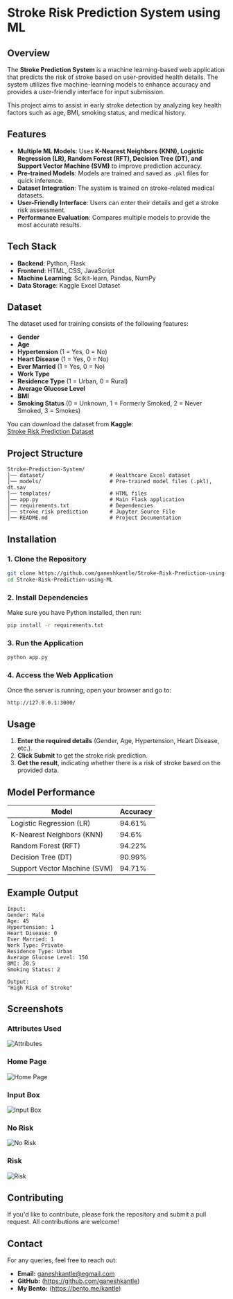 # Stroke Risk Prediction System using ML

## Overview
The **Stroke Prediction System** is a machine learning-based web application that predicts the risk of stroke based on user-provided health details. The system utilizes five machine-learning models to enhance accuracy and provides a user-friendly interface for input submission. 

This project aims to assist in early stroke detection by analyzing key health factors such as age, BMI, smoking status, and medical history.

## Features
- **Multiple ML Models**: Uses **K-Nearest Neighbors (KNN), Logistic Regression (LR), Random Forest (RFT), Decision Tree (DT), and Support Vector Machine (SVM)** to improve prediction accuracy.
- **Pre-trained Models**: Models are trained and saved as `.pkl` files for quick inference.
- **Dataset Integration**: The system is trained on stroke-related medical datasets.
- **User-Friendly Interface**: Users can enter their details and get a stroke risk assessment.
- **Performance Evaluation**: Compares multiple models to provide the most accurate results.

## Tech Stack
- **Backend**: Python, Flask
- **Frontend**: HTML, CSS, JavaScript
- **Machine Learning**: Scikit-learn, Pandas, NumPy
- **Data Storage**: Kaggle Excel Dataset

## Dataset
The dataset used for training consists of the following features:
- **Gender**
- **Age**
- **Hypertension** (1 = Yes, 0 = No)
- **Heart Disease** (1 = Yes, 0 = No)
- **Ever Married** (1 = Yes, 0 = No)
- **Work Type**
- **Residence Type** (1 = Urban, 0 = Rural)
- **Average Glucose Level**
- **BMI**
- **Smoking Status** (0 = Unknown, 1 = Formerly Smoked, 2 = Never Smoked, 3 = Smokes)

You can download the dataset from **Kaggle**:  
[Stroke Risk Prediction Dataset](https://www.kaggle.com/datasets/fedesoriano/stroke-prediction-dataset)


## Project Structure
```
Stroke-Prediction-System/
│── dataset/                     # Healthcare Excel dataset
│── models/                      # Pre-trained model files (.pkl), dt.sav
│── templates/                   # HTML files
│── app.py                       # Main Flask application
│── requirements.txt             # Dependencies
│── stroke risk prediction       # Jupyter Source File
│── README.md                    # Project Documentation
```

## Installation
### 1. Clone the Repository
```bash
git clone https://github.com/ganeshkantle/Stroke-Risk-Prediction-using-ML.git
cd Stroke-Risk-Prediction-using-ML 
```

### 2. Install Dependencies
Make sure you have Python installed, then run:
```bash
pip install -r requirements.txt
```

### 3. Run the Application
```bash
python app.py
```

### 4. Access the Web Application
Once the server is running, open your browser and go to:
```
http://127.0.0.1:3000/
```

## Usage
1. **Enter the required details** (Gender, Age, Hypertension, Heart Disease, etc.).
2. **Click Submit** to get the stroke risk prediction.
3. **Get the result**, indicating whether there is a risk of stroke based on the provided data.

## Model Performance
| Model | Accuracy |
|--------|-----------|
| Logistic Regression (LR) | 94.61% |
| K-Nearest Neighbors (KNN) | 94.6% |
| Random Forest (RFT) | 94.22% |
| Decision Tree (DT) | 90.99% |
| Support Vector Machine (SVM) | 94.71% |

## Example Output
```
Input:
Gender: Male
Age: 45
Hypertension: 1
Heart Disease: 0
Ever Married: 1
Work Type: Private
Residence Type: Urban
Average Glucose Level: 150
BMI: 28.5
Smoking Status: 2

Output:
"High Risk of Stroke"
```

## Screenshots
### Attributes Used
![Attributes](https://github.com/user-attachments/assets/19d6685a-64d1-4fef-b959-570cd559a4e9)
### Home Page
![Home Page](https://github.com/user-attachments/assets/22369f71-ce4f-4c10-a7ef-5c2a7f960b9d)
### Input Box
![Input Box](https://github.com/user-attachments/assets/bcf499f5-9580-4638-855d-87714832d6a4)
### No Risk
![No Risk](https://github.com/user-attachments/assets/7752bfcd-f307-46bf-a7a5-d2546bbcf38b)
### Risk
![Risk](https://github.com/user-attachments/assets/3bfbdd1b-4dd7-4c92-a555-db28fd108961)



## Contributing
If you'd like to contribute, please fork the repository and submit a pull request. All contributions are welcome!


## Contact
For any queries, feel free to reach out:
- **Email:** ganeshkantle@egmail.com
- **GitHub:** (https://github.com/ganeshkantle)
- **My Bento:** (https://bento.me/kantle)
